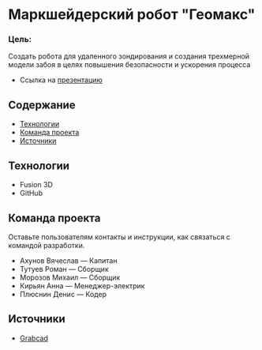 # Маркшейдерский робот "Геомакс"
### Цель:
Создать робота для удаленного зондирования и создания трехмерной модели забоя в целях повышения безопасности и ускорения процесса
- Ссылка на [презентацию](https://vk.com/doc299339253_689870153?hash=ZpzwGJV7UpHhsNgfF7ghE4hzkYUrYtQU6NWGpvMG2hX&dl=7lEbzK5liP84RT9meeRfrzN2SuZHu9r7GwkCsGB50Rg&from_module=vkmsg_desktop)
## Содержание
- [Технологии](#технологии)
- [Команда проекта](#команда-проекта)
- [Источники](#источники)

## Технологии
- Fusion 3D
- GitHub


## Команда проекта
Оставьте пользователям контакты и инструкции, как связаться с командой разработки.

- Ахунов Вячеслав — Капитан
- Тутуев Роман — Сборщик
- Морозов Михаил — Сборщик
- Кирьян Анна — Менеджер-электрик
- Плюснин Денис — Кодер

## Источники
- [Grabcad](https://grabcad.com/library/geodetic-robot-spider-1) 
